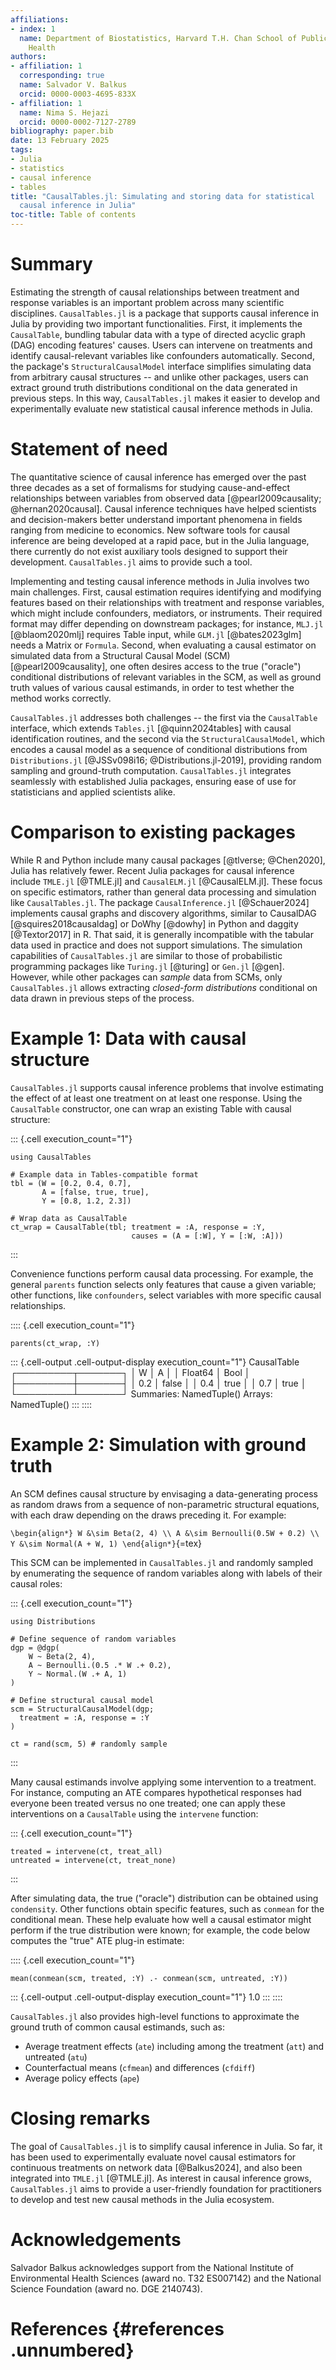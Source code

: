 ```yaml
---
affiliations:
- index: 1
  name: Department of Biostatistics, Harvard T.H. Chan School of Public
    Health
authors:
- affiliation: 1
  corresponding: true
  name: Salvador V. Balkus
  orcid: 0000-0003-4695-833X
- affiliation: 1
  name: Nima S. Hejazi
  orcid: 0000-0002-7127-2789
bibliography: paper.bib
date: 13 February 2025
tags:
- Julia
- statistics
- causal inference
- tables
title: "CausalTables.jl: Simulating and storing data for statistical
  causal inference in Julia"
toc-title: Table of contents
---
```


# Summary

Estimating the strength of causal relationships between treatment and
response variables is an important problem across many scientific
disciplines. `CausalTables.jl` is a package that supports causal
inference in Julia by providing two important functionalities. First, it
implements the `CausalTable`, bundling tabular data with a type of
directed acyclic graph (DAG) encoding features' causes. Users can
intervene on treatments and identify causal-relevant variables like
confounders automatically. Second, the package's `StructuralCausalModel`
interface simplifies simulating data from arbitrary causal structures --
and unlike other packages, users can extract ground truth distributions
conditional on the data generated in previous steps. In this way,
`CausalTables.jl` makes it easier to develop and experimentally evaluate
new statistical causal inference methods in Julia.

# Statement of need

The quantitative science of causal inference has emerged over the past
three decades as a set of formalisms for studying cause-and-effect
relationships between variables from observed data
[@pearl2009causality; @hernan2020causal]. Causal inference techniques
have helped scientists and decision-makers better understand important
phenomena in fields ranging from medicine to economics. New software
tools for causal inference are being developed at a rapid pace, but in
the Julia language, there currently do not exist auxiliary tools
designed to support their development. `CausalTables.jl` aims to provide
such a tool.

Implementing and testing causal inference methods in Julia involves two
main challenges. First, causal estimation requires identifying and
modifying features based on their relationships with treatment and
response variables, which might include confounders, mediators, or
instruments. Their required format may differ depending on downstream
packages; for instance, `MLJ.jl` [@blaom2020mlj] requires Table input,
while `GLM.jl` [@bates2023glm] needs a Matrix or `Formula`. Second, when
evaluating a causal estimator on simulated data from a Structural Causal
Model (SCM) [@pearl2009causality], one often desires access to the true
("oracle") conditional distributions of relevant variables in the SCM,
as well as ground truth values of various causal estimands, in order to
test whether the method works correctly.

`CausalTables.jl` addresses both challenges -- the first via the
`CausalTable` interface, which extends `Tables.jl` [@quinn2024tables]
with causal identification routines, and the second via the
`StructuralCausalModel`, which encodes a causal model as a sequence of
conditional distributions from `Distributions.jl`
[@JSSv098i16; @Distributions.jl-2019], providing random sampling and
ground-truth computation. `CausalTables.jl` integrates seamlessly with
established Julia packages, ensuring ease of use for statisticians and
applied scientists alike.

# Comparison to existing packages

While R and Python include many causal packages [@tlverse; @Chen2020],
Julia has relatively fewer. Recent Julia packages for causal inference
include `TMLE.jl` [@TMLE.jl] and `CausalELM.jl` [@CausalELM.jl]. These
focus on specific estimators, rather than general data processing and
simulation like `CausalTables.jl`. The package `CausalInference.jl`
[@Schauer2024] implements causal graphs and discovery algorithms,
similar to CausalDAG [@squires2018causaldag] or DoWhy [@dowhy] in Python
and daggity [@Textor2017] in R. That said, it is generally incompatible
with the tabular data used in practice and does not support simulations.
The simulation capabilities of `CausalTables.jl` are similar to those of
probabilistic programming packages like `Turing.jl` [@turing] or
`Gen.jl` [@gen]. However, while other packages can *sample* data from
SCMs, only `CausalTables.jl` allows extracting *closed-form
distributions* conditional on data drawn in previous steps of the
process.

# Example 1: Data with causal structure

`CausalTables.jl` supports causal inference problems that involve
estimating the effect of at least one treatment on at least one
response. Using the `CausalTable` constructor, one can wrap an existing
Table with causal structure:

::: {.cell execution_count="1"}
``` {.julia .cell-code}
using CausalTables

# Example data in Tables-compatible format
tbl = (W = [0.2, 0.4, 0.7], 
       A = [false, true, true], 
       Y = [0.8, 1.2, 2.3])

# Wrap data as CausalTable
ct_wrap = CausalTable(tbl; treatment = :A, response = :Y, 
                           causes = (A = [:W], Y = [:W, :A]))
```
:::

Convenience functions perform causal data processing. For example, the
general `parents` function selects only features that cause a given
variable; other functions, like `confounders`, select variables with
more specific causal relationships.

:::: {.cell execution_count="1"}
``` {.julia .cell-code}
parents(ct_wrap, :Y)
```

::: {.cell-output .cell-output-display execution_count="1"}
    CausalTable
    ┌─────────┬───────┐
    │       W │     A │
    │ Float64 │  Bool │
    ├─────────┼───────┤
    │     0.2 │ false │
    │     0.4 │  true │
    │     0.7 │  true │
    └─────────┴───────┘
    Summaries: NamedTuple()
    Arrays: NamedTuple()
:::
::::

# Example 2: Simulation with ground truth

An SCM defines causal structure by envisaging a data-generating process
as random draws from a sequence of non-parametric structural equations,
with each draw depending on the draws preceding it. For example:

`\begin{align*}
W &\sim Beta(2, 4) \\
A &\sim Bernoulli(0.5W + 0.2) \\
Y &\sim Normal(A + W, 1)
\end{align*}`{=tex}

This SCM can be implemented in `CausalTables.jl` and randomly sampled by
enumerating the sequence of random variables along with labels of their
causal roles:

::: {.cell execution_count="1"}
``` {.julia .cell-code}
using Distributions

# Define sequence of random variables
dgp = @dgp(
    W ~ Beta(2, 4),
    A ~ Bernoulli.(0.5 .* W .+ 0.2),
    Y ~ Normal.(W .+ A, 1)
)

# Define structural causal model
scm = StructuralCausalModel(dgp; 
  treatment = :A, response = :Y
)

ct = rand(scm, 5) # randomly sample
```
:::

Many causal estimands involve applying some intervention to a treatment.
For instance, computing an ATE compares hypothetical responses had
everyone been treated versus no one treated; one can apply these
interventions on a `CausalTable` using the `intervene` function:

::: {.cell execution_count="1"}
``` {.julia .cell-code}
treated = intervene(ct, treat_all)
untreated = intervene(ct, treat_none)
```
:::

After simulating data, the true ("oracle") distribution can be obtained
using `condensity`. Other functions obtain specific features, such as
`conmean` for the conditional mean. These help evaluate how well a
causal estimator might perform if the true distribution were known; for
example, the code below computes the "true" ATE plug-in estimate:

:::: {.cell execution_count="1"}
``` {.julia .cell-code}
mean(conmean(scm, treated, :Y) .- conmean(scm, untreated, :Y))
```

::: {.cell-output .cell-output-display execution_count="1"}
    1.0
:::
::::

`CausalTables.jl` also provides high-level functions to approximate the
ground truth of common causal estimands, such as:

-   Average treatment effects (`ate`) including among the treatment
    (`att`) and untreated (`atu`)
-   Counterfactual means (`cfmean`) and differences (`cfdiff`)
-   Average policy effects (`ape`)

# Closing remarks

The goal of `CausalTables.jl` is to simplify causal inference in Julia.
So far, it has been used to experimentally evaluate novel causal
estimators for continuous treatments on network data [@Balkus2024], and
also been integrated into `TMLE.jl` [@TMLE.jl]. As interest in causal
inference grows, `CausalTables.jl` aims to provide a user-friendly
foundation for practitioners to develop and test new causal methods in
the Julia ecosystem.

# Acknowledgements

Salvador Balkus acknowledges support from the National Institute of
Environmental Health Sciences (award no. T32 ES007142) and the National
Science Foundation (award no. DGE 2140743).

# References {#references .unnumbered}
